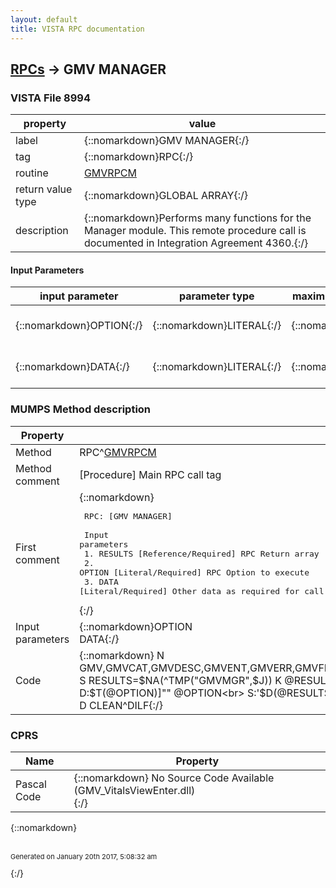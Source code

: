 ```yaml
---
layout: default
title: VISTA RPC documentation
---
```




## [RPCs](TableOfContent.md) &#8594; GMV MANAGER 



### VISTA File 8994 


 property | value 
--- | --- 
 label | {::nomarkdown}GMV MANAGER{:/}
 tag | {::nomarkdown}RPC{:/}
 routine | [GMVRPCM](http://code.osehra.org/dox/Routine_GMVRPCM_source.html)
 return value type | {::nomarkdown}GLOBAL ARRAY{:/}
 description | {::nomarkdown}Performs many functions for the Manager module. This remote procedure call is documented in Integration Agreement 4360.{:/}

#### Input Parameters

| input parameter | parameter type | maximum data length | required | description | 
| --- | --- | --- | --- | --- | 
| {::nomarkdown}OPTION{:/} | {::nomarkdown}LITERAL{:/} | {::nomarkdown}10{:/} | {::nomarkdown}true{:/} | {::nomarkdown}Routine tag line in GMVRPCM to call.{:/} | 
| {::nomarkdown}DATA{:/} | {::nomarkdown}LITERAL{:/} | {::nomarkdown}100{:/} | {::nomarkdown}true{:/} | {::nomarkdown}Other data as required for the call.{:/} | 


### MUMPS Method description

 Property | Value 
 --- | --- 
 Method | RPC^[GMVRPCM](http://code.osehra.org/dox/Routine_GMVRPCM_source.html)
 Method comment | [Procedure] Main RPC call tag
 First comment | {::nomarkdown}<pre> RPC: [GMV MANAGER]<br/><br/> Input parameters<br/>  1. RESULTS [Reference/Required] RPC Return array<br/>  2. OPTION [Literal/Required] RPC Option to execute<br/>  3. DATA [Literal/Required] Other data as required for call<br/></pre>{:/}
 Input parameters | {::nomarkdown}OPTION<br>DATA{:/}
 Code | {::nomarkdown}  N GMV,GMVCAT,GMVDESC,GMVENT,GMVERR,GMVFDA,GMVFLD,GMVIEN,GMVIT,GMVNAM,GMVNAME,GMVNEW,GMVOLD,GMVOWN,GMVOWNER,GMVQUAL,GMVROOT,GMVTYPE,GMVVAL,GMVVIT,GMVSCRN<br> S RESULTS=$NA(^TMP("GMVMGR",$J)) K @RESULTS<br> D:$T(@OPTION)]"" @OPTION<br> S:'$D(@RESULTS) @RESULTS@(0)="-1^No results returned"<br> D CLEAN^DILF{:/}


### CPRS

 Name | Property 
 --- | --- 
 Pascal Code | {::nomarkdown} No Source Code Available (GMV_VitalsViewEnter.dll)  <br/>{:/}

{::nomarkdown} <br/><br/><p style="font-size: 11px">Generated on January 20th 2017, 5:08:32 am</p>{:/}